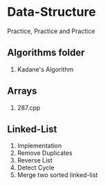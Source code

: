 # Data-Structure
Practice,  Practice and Practice

## Algorithms folder
1. Kadane's Algorithm

## Arrays
1. 287.cpp 

## Linked-List
1. Implementation
2. Remove Duplicates
3. Reverse List
4. Detect Cycle
5. Merge two sorted linked-list
